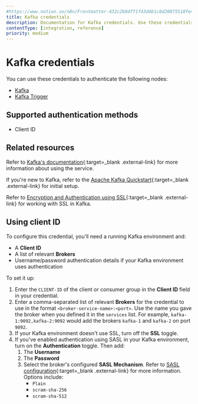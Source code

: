 ```yaml
---
#https://www.notion.so/n8n/Frontmatter-432c2b8dff1f43d4b1c8d20075510fe4
title: Kafka credentials
description: Documentation for Kafka credentials. Use these credentials to authenticate Kafka in n8n, a workflow automation platform.
contentType: [integration, reference]
priority: medium
---
```


# Kafka credentials

You can use these credentials to authenticate the following nodes:

- [Kafka](/integrations/builtin/app-nodes/n8n-nodes-base.kafka/)
- [Kafka Trigger](/integrations/builtin/trigger-nodes/n8n-nodes-base.kafkatrigger/)

## Supported authentication methods

- Client ID

## Related resources

Refer to [Kafka's documentation](https://kafka.apache.org/documentation/){:target=_blank .external-link} for more information about using the service.

If you're new to Kafka, refer to the [Apache Kafka Quickstart](https://kafka.apache.org/quickstart){:target=_blank .external-link} for initial setup.

Refer to [Encryption and Authentication using SSL](https://kafka.apache.org/documentation/#security_ssl){:target=_blank .external-link} for working with SSL in Kafka.

## Using client ID

To configure this credential, you'll need a running Kafka environment and:

- A **Client ID**
- A list of relevant **Brokers**
- Username/password authentication details if your Kafka environment uses authentication

To set it up:

1. Enter the `CLIENT-ID` of the client or consumer group in the **Client ID** field in your credential.
2. Enter a comma-separated list of relevant **Brokers** for the credential to use in the format `<broker-service-name>:<port>`. Use the name you gave the broker when you defined it in the `services` list. For example, `kafka-1:9092,kafka-2:9092` would add the brokers `kafka-1` and `kafka-2` on port `9092`.
3. If your Kafka environment doesn't use SSL, turn off the **SSL** toggle.
4. If you've enabled authentication using SASL in your Kafka environment, turn on the **Authentication** toggle. Then add:
    1. The **Username**
    2. The **Password**
    3. Select the broker's configured **SASL Mechanism**. Refer to [SASL configuration](https://kafka.apache.org/documentation/#security_sasl_config){:target=_blank .external-link} for more information. Options include:
        - `Plain`
        - `scram-sha-256`
        - `scram-sha-512`

